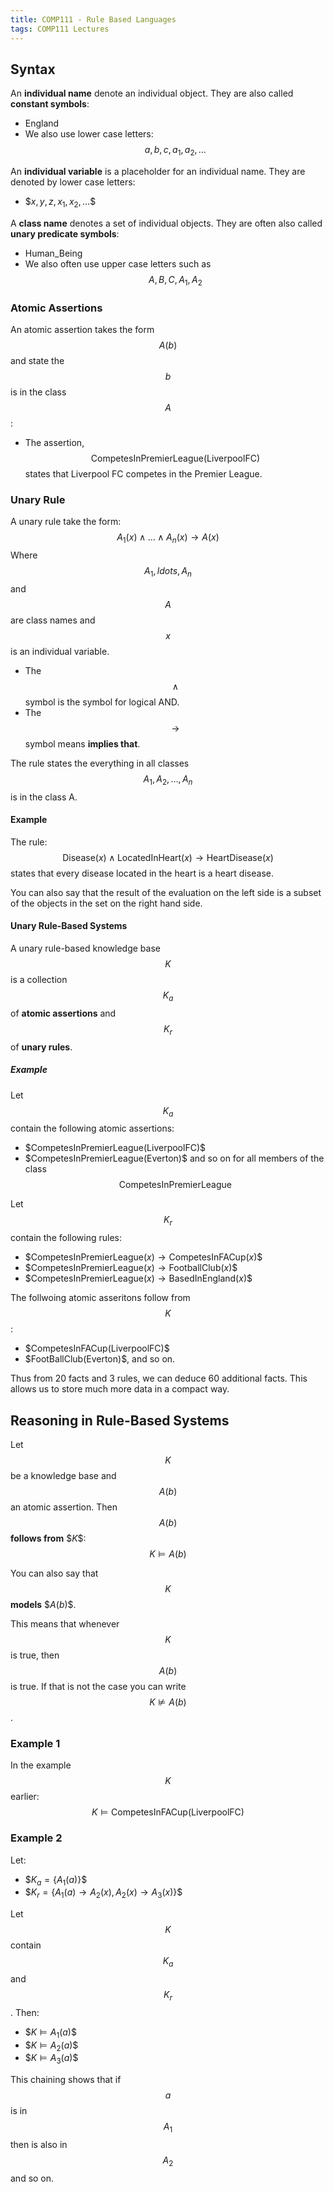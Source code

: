 ```yaml
---
title: COMP111 - Rule Based Languages
tags: COMP111 Lectures
---
```

## Syntax
An **individual name** denote an individual object. They are also called **constant symbols**:

* England
* We also use lower case letters: $$a,b,c,a_1,a_2,\ldots$$

An **individual variable** is a placeholder for an individual name. They are denoted by lower case letters:

* \$$x,y,z,x_1,x_2,\ldots$$

A **class name** denotes a set of individual objects. They are often also called **unary predicate symbols**:

* Human_Being
* We also often use upper case letters such as $$A,B,C,A_1,A_2$$

### Atomic Assertions

An atomic assertion takes the form $$A(b)$$ and state the $$b$$ is in the class $$A$$:

* The assertion,
$$\text{CompetesInPremierLeague}(\text{LiverpoolFC})$$ states that Liverpool FC competes in the Premier League.

### Unary Rule
A unary rule take the form:
$$A_1(x)\wedge\ldots\wedge A_n(x)\rightarrow A(x)$$
Where $$A_1,ldots,A_n$$ and $$A$$ are class names and $$x$$ is an individual variable.

* The $$\wedge$$ symbol is the symbol for logical AND.
* The $$\rightarrow$$ symbol means **implies that**.

The rule states the everything in all classes $$A_1,A_2,\ldots,A_n$$ is in the class A.

#### Example

The rule:
$$\text{Disease}(x)\wedge\text{LocatedInHeart}(x)\rightarrow\text{HeartDisease}(x)$$
states that every disease located in the heart is a heart disease.

You can also say that the result of the evaluation on the left side is a subset of the objects in the set on the right hand side.

#### Unary Rule-Based Systems
A unary rule-based knowledge base $$K$$ is a collection $$K_a$$ of **atomic assertions** and $$K_r$$ of **unary rules**.

##### Example
Let $$K_a$$ contain the following atomic assertions:

* \$$\text{CompetesInPremierLeague}(\text{LiverpoolFC})$$
* \$$\text{CompetesInPremierLeague}(\text{Everton})$$ and so on for all members of the class $$\text{CompetesInPremierLeague}$$

Let $$K_r$$ contain the following rules:

* \$$\text{CompetesInPremierLeague}(x)\rightarrow\text{CompetesInFACup}(x)$$
* \$$\text{CompetesInPremierLeague}(x)\rightarrow\text{FootballClub}(x)$$
* \$$\text{CompetesInPremierLeague}(x)\rightarrow\text{BasedInEngland}(x)$$

The follwoing atomic asseritons follow from $$K$$:

* \$$\text{CompetesInFACup}(\text{LiverpoolFC})$$
* \$$\text{FootBallClub}(\text{Everton})$$, and so on.

Thus from 20 facts and 3 rules, we can deduce 60 additional facts. This allows us to store much more data in a compact way.

## Reasoning in Rule-Based Systems
Let $$K$$ be a knowledge base and $$A(b)$$ an atomic assertion. Then $$A(b)$$ **follows from** \$$K$$:
$$K\models A(b)$$

You can also say that $$K$$ **models** \$$A(b)$$.

This means that whenever $$K$$ is true, then $$A(b)$$ is true. If that is not the case you can write $$K\nvDash A(b)$$.

### Example 1
In the example $$K$$ earlier:
$$K\models\text{CompetesInFACup}(\text{LiverpoolFC})$$

### Example 2
Let:

* \$$K_a=\{A_1(a)\}$$
* \$$K_r=\{A_1(a)\rightarrow A_2(x),A_2(x)\rightarrow A_3(x)\}$$

Let $$K$$ contain $$K_a$$ and $$K_r$$. Then:

* \$$K\models A_1(a)$$
* \$$K\models A_2(a)$$
* \$$K\models A_3(a)$$

This chaining shows that if $$a$$ is in $$A_1$$ then is also in $$A_2$$ and so on.